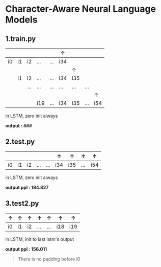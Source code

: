 Character-Aware Neural Language Models
======================================
1.train.py
--------
|    |    |     |     |     | ↑   |     |     |     |
|----|----|-----|-----|-----|-----|-----|-----|-----|
| i0 | i1 | i2  | ... | ... | i34 |     |     |     |
|    |    |     |     |     |     | ↑   |     |     |
|    | i1 | i2  | ... | ... | i34 | i35 |     |     |
|    |    | ... | ... | ... | ... | ... | ... |     |
|    |    |     |     |     |     |     |     | ↑   |
|    |    |     | i19 | ... | i34 | i35 | ... | i54 |

in LSTM, zero init always

**output : ###**

2.test.py
-------
|    |    |    |     |     | ↑   | ↑   | ↑   | ↑   |
|----|----|----|-----|-----|-----|-----|-----|-----|
| i0 | i1 | i2 | ... | ... | i34 | i35 | ... | i54 |

in LSTM, zero init always

**output ppl : 184.827** 

3.test2.py
--------
| ↑  | ↑  | ↑  | ↑   | ↑   | ↑   | ↑   |
|----|----|----|-----|-----|-----|-----|
| i0 | i1 | i2 | ... | ... | i18 | i19 |

in LSTM, init to last lstm's output

**output ppl : 156.011** 

>There is no padding before i0
